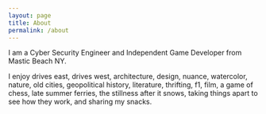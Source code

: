 ```yaml
---
layout: page
title: About
permalink: /about
---
```


I am a Cyber Security Engineer and Independent Game Developer from Mastic Beach NY.

I enjoy drives east, drives west, architecture, design, nuance, watercolor, nature, old cities, geopolitical history, literature, thrifting, f1, film, a game of chess, late summer ferries, the stillness after it snows, taking things apart to see how they work, and sharing my snacks.
